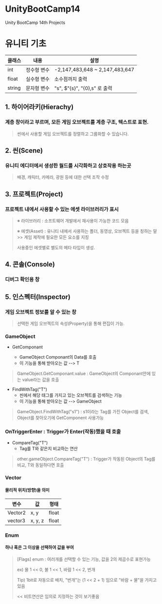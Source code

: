 # UnityBootCamp14
Unity BootCamp 14th Projects

# 유니티 기초

| 클래스 | 내용 | 설명 |
|-------|---|---|
| int | 정수형 변수 | -2,147,483,648 ~ 2,147,483,647 |
| float | 실수형 변수 | 소수점까지 출력 |
| string | 문자형 변수 | "s", $"{s}", "{0},s" 로 출력|

## 1. 하이어라키(Hierachy)
### 계층 창이라고 부르며, 모든 게임 오브젝트를 계층 구조, 텍스트로 표현.
> 씬에서 사용할 게임 오브젝트를 정렬하고 그룹화할 수 있습니다.

## 2. 씬(Scene)
### 유니티 에디터에서 생성한 월드를 시각화하고 상호작용 하는곳
> 배경, 캐릭터, 카메라, 광원 등에 대한 선택 조작 수정

## 3. 프로젝트(Project)
### 프로젝트 내에서 사용할 수 있는 에셋 라이브러리가 표시
> ※ 라이브러리 : 소프트웨어 개발에서 재사용이 가능한 코드 모음
> 
> ※ 에셋(Asset) : 유니티 내에서 사용하는 폴더, 동영상, 오브젝트 등을 칭하는 말 >> 게임 제작에 필요한 모든 요소를 지칭
> 
> 사용중인 에셋별로 별도의 메타 타입이 생성.

## 4. 콘솔(Console)
### 디버그 확인용 창

## 5. 인스펙터(Inspector)
### 게임 오브젝트 정보를 알 수 있는 창
> 선택한 게임 오브젝트의 속성(Property)을 통해 편집이 가능.

### GameObject
+ GetComponant<T>
  + GameObject Componant의 Data를 호출
  + 이 기능을 통해 받아오는 값 --> T
> GameObject.GetComponant<T>.value : GameObject의 Componant안에 있는 value라는 값을 호출

+ FindWithTag("T")
  + 씬에서 해당 태그를 가지고 있는 오브젝트를 검색하는 기능
  + 이 기능을 통해 받아오는 값 --> GameObject
>  GameObject.FindWithTag("s1") : s1이라는 Tag를 가진 Object를 검색, Object를 찾아오기에 GetComponent 사용가능

### OnTriggerEnter : Trigger가 Enter(작동)했을 때 호출
+ CompareTag("T")
  + Tag를 T와 같은지 비교하는 연산
> other.gameObject.CompareTag("T") : Trigger가 작동된 Object의 Tag를 비교, T와 동일하다면 호출

### Vector
#### 물리적 위치(방향)을 의미
|변수|값|형태|
|----|---|---|
|Vector2|x, y|float|
|vector3|x, y, z|float|

### Enum
#### 하나 혹은 그 이상을 선택하여 값을 부여
> [Flags] enum : 여러개를 선택할 수 있는 기능, 값을 2의 제곱수로 표현가능
>
> ex) 물 1 << 0, 불 1 << 1, 바람 1 << 2, 번개
> 
> Tip) 1bit로 자동으로 배치, "번개"는 (1 << 2 + 1) 임으로 "바람 + 물"을 가지고 있음
> 
> << 비트연산은 임의로 지정하는 것이 보기좋음
